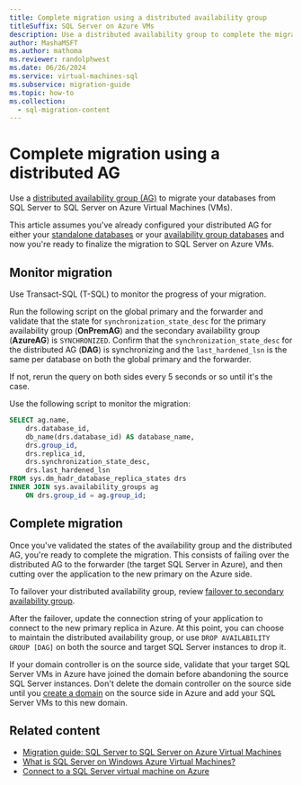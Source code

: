 ```yaml
---
title: Complete migration using a distributed availability group
titleSuffix: SQL Server on Azure VMs
description: Use a distributed availability group to complete the migration of your SQL Server databases to SQL Server on Azure VMs.
author: MashaMSFT
ms.author: mathoma
ms.reviewer: randolphwest
ms.date: 06/26/2024
ms.service: virtual-machines-sql
ms.subservice: migration-guide
ms.topic: how-to
ms.collection:
  - sql-migration-content
---
```

# Complete migration using a distributed AG

Use a [distributed availability group (AG)](/sql/database-engine/availability-groups/windows/distributed-availability-groups) to migrate your databases from SQL Server to SQL Server on Azure Virtual Machines (VMs).

This article assumes you've already configured your distributed AG for either your [standalone databases](distributed-availability-group-migrate-standalone-instance.md) or your [availability group databases](distributed-availability-group-migrate-availability-group.md) and now you're ready to finalize the migration to SQL Server on Azure VMs.

## Monitor migration

Use Transact-SQL (T-SQL) to monitor the progress of your migration.

Run the following script on the global primary and the forwarder and validate that the state for `synchronization_state_desc` for the primary availability group (**OnPremAG**) and the secondary availability group (**AzureAG**) is `SYNCHRONIZED`. Confirm that the `synchronization_state_desc` for the distributed AG (**DAG**) is synchronizing and the `last_hardened_lsn` is the same per database on both the global primary and the forwarder.

If not, rerun the query on both sides every 5 seconds or so until it's the case.

Use the following script to monitor the migration:

```sql
SELECT ag.name,
    drs.database_id,
    db_name(drs.database_id) AS database_name,
    drs.group_id,
    drs.replica_id,
    drs.synchronization_state_desc,
    drs.last_hardened_lsn
FROM sys.dm_hadr_database_replica_states drs
INNER JOIN sys.availability_groups ag
    ON drs.group_id = ag.group_id;
```

## Complete migration

Once you've validated the states of the availability group and the distributed AG, you're ready to complete the migration. This consists of failing over the distributed AG to the forwarder (the target SQL Server in Azure), and then cutting over the application to the new primary on the Azure side.

To failover your distributed availability group, review [failover to secondary availability group](/sql/database-engine/availability-groups/windows/configure-distributed-availability-groups#failover).

After the failover, update the connection string of your application to connect to the new primary replica in Azure. At this point, you can choose to maintain the distributed availability group, or use `DROP AVAILABILITY GROUP [DAG]` on both the source and target SQL Server instances to drop it.

If your domain controller is on the source side, validate that your target SQL Server VMs in Azure have joined the domain before abandoning the source SQL Server instances. Don't delete the domain controller on the source side until you [create a domain](/azure/azure-sql/virtual-machines/windows/availability-group-manually-configure-prerequisites-tutorial-multi-subnet#create-domain-controllers) on the source side in Azure and add your SQL Server VMs to this new domain.

## Related content

- [Migration guide: SQL Server to SQL Server on Azure Virtual Machines](guide.md)
- [What is SQL Server on Windows Azure Virtual Machines?](/azure/azure-sql/virtual-machines/windows/sql-server-on-azure-vm-iaas-what-is-overview)
- [Connect to a SQL Server virtual machine on Azure](/azure/azure-sql/virtual-machines/windows/ways-to-connect-to-sql)
